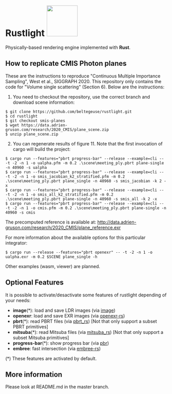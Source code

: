 <h1>
Rustlight <img src="http://beltegeuse.s3-website-ap-northeast-1.amazonaws.com/rustlight/logo.png" width="96"> 
</h1>

Physically-based rendering engine implemented with **Rust**.

## How to replicate CMIS Photon planes

These are the instructions to reproduce "Continuous Multiple Importance Sampling", West et al., SIGGRAPH 2020. This repository only contains the code for "Volume single scattering" (Section 6). Below are the instructions:

1) You need to checkout the repository, use the correct branch and download scene information:
```shell
$ git clone https://github.com/beltegeuse/rustlight.git
$ cd rustlight
$ git checkout smis-planes
$ wget https://data.adrien-gruson.com/research/2020_CMIS/plane_scene.zip
$ unzip plane_scene.zip
```

2) You can regenerate results of figure 11. Note that the first invocation of cargo will build the project:
```shell
$ cargo run --features="pbrt progress-bar" --release --example=cli -- -t -2 -n 1 -o ualpha.pfm -m 0.2 .\scene\meeting_ply.pbrt plane-single -n 40960 -s ualpha
$ cargo run --features="pbrt progress-bar" --release --example=cli -- -t -2 -n 1 -o smis_jacobian_k2_stratified.pfm -m 0.2 .\scene\meeting_ply.pbrt plane_single -n 40960 -s smis_jacobian -k 2 -x
$ cargo run --features="pbrt progress-bar" --release --example=cli -- -t -2 -n 1 -o smis_all_k2_stratified.pfm -m 0.2 .\scene\meeting_ply.pbrt plane-single -n 40960 -s smis_all -k 2 -x
$ cargo run --features="pbrt progress-bar" --release --example=cli -- -t -2 -n 1 -o cmis.pfm -m 0.2 .\scene\meeting_ply.pbrt plane-single -n 40960 -s cmis
```
The precomputed reference is available at: http://data.adrien-gruson.com/research/2020_CMIS/plane_reference.exr

For more information about the available options for this particular integrator:
```shell
$ cargo run --release --features="pbrt openexr" -- -t -2 -n 1 -o ualpha.exr -m 0.2 $SCENE plane_single -h
```

Other examples (wasm, viewer) are planned.

## Optional Features

It is possible to activate/desactivate some features of rustlight depending of your needs:

- **image**(*): load and save LDR images (via [image]((https://github.com/image-rs/image)))
- **openexr**: load and save EXR images (via [openexr-rs](https://github.com/cessen/openexr-rs))
- **pbrt**(*): read PBRT files (via [pbrt_rs]((https://github.com/beltegeuse/pbrt_rs))) [Not that only support a subset PBRT primitives]
- **mitsuba**(*): read Mitsuba files (via [mitsuba_rs]((https://github.com/beltegeuse/mitsuba_rs))) [Not that only support a subset Mitsuba primitives]
- **progress-bar**(*): show progress bar (via [pbr]((https://crates.io/crates/pbr))) 
- **embree**: fast intersection (via [embree-rs](https://github.com/Twinklebear/embree-rs))

(*) These features are activated by default.

## More information

Please look at README.md in the master branch.
